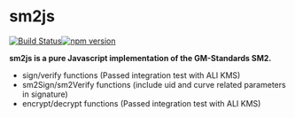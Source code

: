 # sm2js
[![Build Status](https://travis-ci.org/emmansun/sm2js.svg?branch=main)](https://travis-ci.org/emmansun/sm2js)[![npm version](https://badge.fury.io/js/gmsm-sm2js.svg)](https://badge.fury.io/js/gmsm-sm2js)

**sm2js is a pure Javascript implementation of the GM-Standards SM2.**

- sign/verify functions (Passed integration test with ALI KMS)
- sm2Sign/sm2Verify functions (include uid and curve related parameters in signature)
- encrypt/decrypt functions (Passed integration test with ALI KMS)
